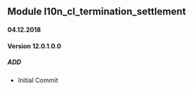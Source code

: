 ## Module l10n_cl_termination_settlement

#### 04.12.2018
#### Version 12.0.1.0.0
##### ADD
- Initial Commit
